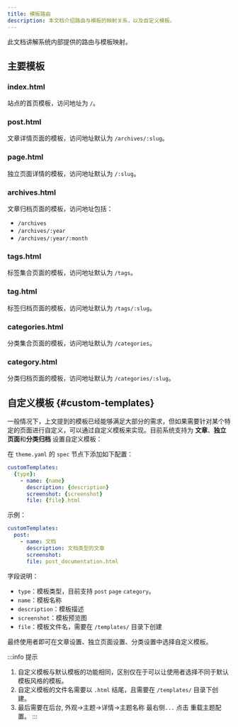 ```yaml
---
title: 模板路由
description: 本文档介绍路由与模板的映射关系，以及自定义模板。
---
```


此文档讲解系统内部提供的路由与模板映射。

## 主要模板

### index.html

站点的首页模板，访问地址为 `/`。

### post.html

文章详情页面的模板，访问地址默认为 `/archives/:slug`。

### page.html

独立页面详情的模板，访问地址默认为 `/:slug`。

### archives.html

文章归档页面的模板，访问地址包括：

- `/archives`
- `/archives/:year`
- `/archives/:year/:month`

### tags.html

标签集合页面的模板，访问地址默认为 `/tags`。

### tag.html

标签归档页面的模板，访问地址默认为 `/tags/:slug`。

### categories.html

分类集合页面的模板，访问地址默认为 `/categories`。

### category.html

分类归档页面的模板，访问地址默认为 `/categories/:slug`。

## 自定义模板 {#custom-templates}

一般情况下，上文提到的模板已经能够满足大部分的需求，但如果需要针对某个特定的页面进行自定义，可以通过自定义模板来实现。目前系统支持为 **文章**、**独立页面**和**分类归档** 设置自定义模板：

在 `theme.yaml` 的 `spec` 节点下添加如下配置：

```yaml
customTemplates:
  {type}:
    - name: {name}
      description: {description}
      screenshot: {screenshot}
      file: {file}.html
```

示例：

```yaml
customTemplates:
  post:
    - name: 文档
      description: 文档类型的文章
      screenshot: 
      file: post_documentation.html
```

字段说明：

- `type`：模板类型，目前支持 `post` `page` `category`。
- `name`：模板名称
- `description`：模板描述
- `screenshot`：模板预览图
- `file`：模板文件名，需要在 `/templates/` 目录下创建

最终使用者即可在文章设置、独立页面设置、分类设置中选择自定义模板。

:::info 提示

1. 自定义模板与默认模板的功能相同，区别仅在于可以让使用者选择不同于默认模板风格的模板。
2. 自定义模板的文件名需要以 `.html` 结尾，且需要在 `/templates/` 目录下创建。
3. 最后需要在后台, 外观->主题->详情->主题名称 最右侧`...` 点击 重载主题配置。
:::
